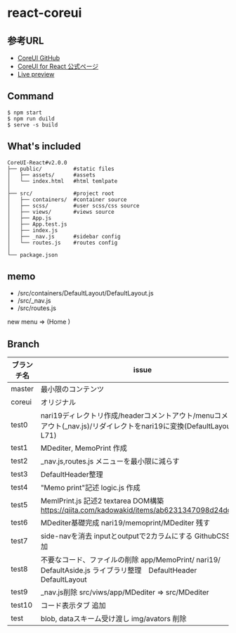 # react-coreui

## 参考URL

- [CoreUI GitHub](https://github.com/coreui/coreui-free-react-admin-template)
- [CoreUI for React 公式ページ](https://coreui.io/react/)
- [Live preview](https://coreui.io/react/demo/#/dashboard)


## Command

```
$ npm start
$ npm run duild
$ serve -s build
```

## What's included
```
CoreUI-React#v2.0.0
├── public/          #static files
│   ├── assets/      #assets
│   └── index.html   #html temlpate
│
├── src/             #project root
│   ├── containers/  #container source
│   ├── scss/        #user scss/css source
│   ├── views/       #views source
│   ├── App.js
│   ├── App.test.js
│   ├── index.js
│   ├── _nav.js      #sidebar config
│   └── routes.js    #routes config
│
└── package.json
```

## memo

- /src/containers/DefaultLayout/DefaultLayout.js
- /src/_nav.js
- /src/routes.js

new menu  => (Home )


## Branch

|ブランチ名|issue|
|-|-|
|master|最小限のコンテンツ|
|coreui|オリジナル|
|test0|nari19ディレクトリ作成/headerコメントアウト/menuコメントアウト(_nav.js)/リダイレクトをnari19に変換(DefaultLayout.js L71)|
|test1|MDediter, MemoPrint 作成|
|test2|_nav.js,routes.js メニューを最小限に減らす|
|test3|DefaultHeader整理|
|test4|"Memo print"記述 logic.js 作成|
|test5|MemlPrint.js 記述2 textarea DOM構築  https://qiita.com/kadowakid/items/ab6231347098d24dd7ab|
|test6|MDediter基礎完成 nari19/memoprint/MDediter 残す|
|test7|side-navを消去 inputとoutputで2カラムにする GithubCSS追加| 
|test8|不要なコード、ファイルの削除  app/MemoPrint/ nari19/ DefaultAside.js  ライブラリ整理　DefaultHeader DefaultLayout|
|test9|_nav.js削除  src/viws/app/MDediter  => src/MDediter|
|test10|コード表示タブ 追加|
|test|blob, dataスキーム受け渡し img/avators 削除|